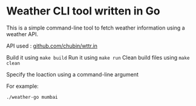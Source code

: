 # Weather CLI tool written in Go

This is a simple command-line tool to fetch weather information using a weather API.

API used : [github.com/chubin/wttr.in](https://github.com/chubin/wttr.in)

Build it using `make build`
Run it using `make run`
Clean build files using `make clean`

Specify the loaction using a command-line argument

For example:
```sh
./weather-go mumbai
```

